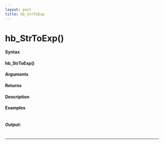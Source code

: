 ```yaml
---
layout: post
title: hb_StrToExp
---
```


# hb_StrToExp()


#### Syntax

#### hb_StrToExp()

#### Arguments

#### Returns

#### Description

#### Examples

```

```

##### Output:

```

```

---